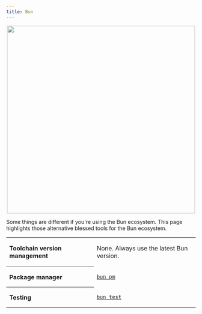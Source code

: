 ```yaml
---
title: Bun
---
```


<p align=center>
  <img width=500 src="./media/bun-logo.png">
</p>

Some things are different if you're using the Bun ecosystem. This page highlights those alternative blessed tools for the Bun ecosystem.

<table style="width: 100%">
<tr><th align=left>Toolchain version management<td>

None. Always use the latest Bun version.

<tr><th align=left>Package manager<td>

[`bun pm`](https://bun.sh/docs/cli/pm)

<tr><th align=left>Testing<td>

[`bun test`](https://bun.sh/docs/cli/test)

</table>
